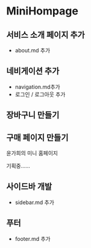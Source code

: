 # MiniHompage

## 서비스 소개 페이지 추가

- about.md 추가

## 네비게이션 추가

- navigation.md추가
- 로그인 / 로그아웃 추가

## 장바구니 만들기

## 구매 페이지 만들기

윤가희의 미니 홈페이지

기획중......

## 사이드바 개발

- sidebar.md 추가

## 푸터

- footer.md 추가
